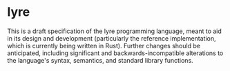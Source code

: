 # lyre

This is a draft specification of the lyre programming language, meant to aid in
its design and development (particularly the reference implementation, which is
currently being written in Rust). Further changes should be anticipated,
including significant and backwards-incompatible alterations to the language's
syntax, semantics, and standard library functions.
